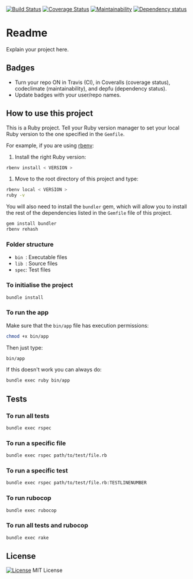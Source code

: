 [![Build Status](https://travis-ci.org/Matt-Warnock/contact-book.svg?branch=master)](https://travis-ci.org/Matt-Warnock/contact-book)
[![Coverage Status](https://coveralls.io/repos/github/Matt-Warnock/contact-book/badge.svg?branch=master)](https://coveralls.io/github/Matt-Warnock/contact-book?branch=master)
[![Maintainability](https://api.codeclimate.com/v1/badges/928faf993ccf571770dc/maintainability)](https://codeclimate.com/github/Matt-Warnock/contact-book/maintainability)
[![Dependency status](https://badges.depfu.com/badges/a5f9aa0eb83998a1a81f7b1298a0b4f8/overview.svg)](https://depfu.com/github/Matt-Warnock/contact-book?project=Bundler)


# Readme

Explain your project here.


## Badges

* Turn your repo ON in Travis (CI), in Coveralls (coverage status), codeclimate (maintainability), and depfu (dependency status).
* Update badges with your user/repo names.


## How to use this project

This is a Ruby project. Tell your Ruby version manager to set your local Ruby version to the one specified in the `Gemfile`.

For example, if you are using [rbenv](https://cbednarski.com/articles/installing-ruby/):

1. Install the right Ruby version:
  ```bash
  rbenv install < VERSION >
  ```
1. Move to the root directory of this project and type:
  ```bash
  rbenv local < VERSION >
  ruby -v
  ```

You will also need to install the `bundler` gem, which will allow you to install the rest of the dependencies listed in the `Gemfile` file of this project.

```bash
gem install bundler
rbenv rehash
```


### Folder structure

* `bin `: Executable files
* `lib `: Source files
* `spec`: Test files


### To initialise the project

```bash
bundle install
```


### To run the app

Make sure that the `bin/app` file has execution permissions:

```bash
chmod +x bin/app
```

Then just type:

```bash
bin/app
```

If this doesn't work you can always do:

```bash
bundle exec ruby bin/app
```

## Tests


### To run all tests


```bash
bundle exec rspec
```


### To run a specific file


```bash
bundle exec rspec path/to/test/file.rb
```


### To run a specific test

```bash
bundle exec rspec path/to/test/file.rb:TESTLINENUMBER
```


### To run rubocop

```bash
bundle exec rubocop
```


### To run all tests and rubocop

```bash
bundle exec rake
```


## License

[![License](https://img.shields.io/badge/mit-license-green.svg?style=flat)](https://opensource.org/licenses/mit)
MIT License
